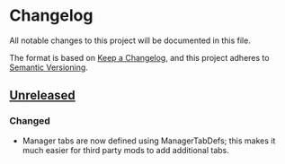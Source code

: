 # Changelog

All notable changes to this project will be documented in this file.

The format is based on [Keep a Changelog](https://keepachangelog.com/en/1.0.0/),
and this project adheres to [Semantic Versioning](https://semver.org/spec/v2.0.0.html).

## [Unreleased]

### Changed

-   Manager tabs are now defined using ManagerTabDefs; this makes it much easier for third party mods to add additional tabs.

[Unreleased]: https://github.com/ilyvion/colony-manager-redux/compare/pre-redux...HEAD
